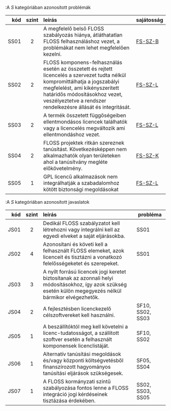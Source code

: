 :A *S* kategóriában azonosított problémák

kód |szint|leírás                                                                            | sajátosság
---:|:--:|:---------------------------------------------------------------------------------|---------------
SS01|2|A megfelelő belső FLOSS szabályozás hiánya, átláthatatlan FLOSS felhasználáshoz vezet, a problémákat nem lehet megfelelően kezelni.|[FS-SZ-B](#sec:FS-SZ-B)
SS02|2|FLOSS komponens-felhasználás esetén az összetett és rejtett licencelés a szervezet tudta nélkül kompromittálhatja a jogszabályi megfelelést, ami kikényszerített határidős módosításokhoz vezet, veszélyeztetve a rendszer rendelkezésre állását és integritását.|[FS-SZ-L](#sec:FS-SZ-L)
SS03|2|A termék összetett függőségeiben ellentmondásos licencek találhatók vagy a licencelés megváltozik ami ellentmondáshoz vezet.|[FS-SZ-L](#sec:FS-SZ-L)
SS04|2|FLOSS projektek ritkán szereznek tanúsítást. Következésképpen nem alkalmazhatók olyan területeken ahol a tanúsítvány megléte előkövetelmény.|[FS-SZ-K](#sec:FS-SZ-K)
SS05|1|GPL licencű alkalmazások nem integrálhatják a szabadalomhoz kötött biztonsági megoldásokat|[FS-SZ-L](#sec:FS-SZ-L)

:A *S* kategóriában azonosított javaslatok

kód |szint|leírás                                                                            | probléma
---:|:--:|:---------------------------------------------------------------------------------|---------------
JS01|2|Dedikál FLOSS szabályzatot kell létrehozni vagy integrálni kell az egyedi elveket a saját eljárásokba.|SS01
JS02|4|Azonosítani és követi kell a felhasznált FLOSS elemeket, azok licenceit és tisztázni a vonatkozó felelősségeketet és szerepeket.|SS01
JS03|3|A nyílt forrású licencek jogi keretet biztosítanak az azonnali helyi módosításokhoz, így azok szükség esetén külön megegyezés nélkül bármikor elvégezhetők.|
JS04|2|A fejlesztésben licenckezelő célszoftvereket kell használni.|SF10, SS02, SS03
JS05|1|A beszállítóktól meg kell követelni a licenc-tudatosságot, a szállított szoftver esetén a felhasznált komponensek licenclistáját.|SF10, SS02
JS06|1|Alternatív tanúsítási megoldások és/vagy központi költségvetésből finanszírozott hagyományos tanúsítási eljárások szükségesek.|SF05, SS04
JS07|1|A FLOSS kormányzati szintű szabályozása fontos lenne a FLOSS integráció jogi kérdéseinek tisztázása érdekében.|SS02, SS03, SS05
